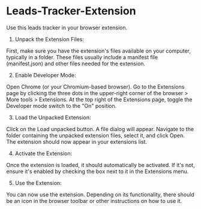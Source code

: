 # Leads-Tracker-Extension
Use this leads tracker in your browser extension.

1. Unpack the Extension Files:

First, make sure you have the extension's files available on your computer, typically in a folder.
These files usually include a manifest file (manifest.json) and other files needed for the extension.

2. Enable Developer Mode:

Open Chrome (or your Chromium-based browser).
Go to the Extensions page by clicking the three dots in the upper-right corner of the browser > More tools > Extensions.
At the top right of the Extensions page, toggle the Developer mode switch to the "On" position.

3. Load the Unpacked Extension:

Click on the Load unpacked button.
A file dialog will appear. Navigate to the folder containing the unpacked extension files, select it, and click Open.
The extension should now appear in your extensions list.

4. Activate the Extension:

Once the extension is loaded, it should automatically be activated.
If it's not, ensure it's enabled by checking the box next to it in the Extensions menu.

5. Use the Extension:

You can now use the extension. Depending on its functionality, there should be an icon in the browser toolbar or other instructions on how to use it.
